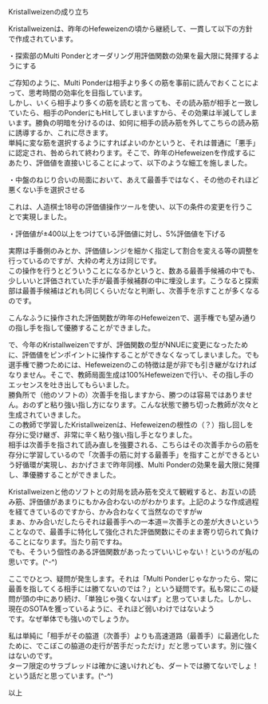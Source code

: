 Kristallweizenの成り立ち  
  
Kristallweizenは、昨年のHefeweizenの頃から継続して、一貫して以下の方針で作成されています。  
  
・探索部のMulti Ponderとオーダリング用評価関数の効果を最大限に発揮するようにする  
  
ご存知のように、Multi Ponderは相手より多くの筋を事前に読んでおくことによって、思考時間の効率化を目指しています。  
しかし、いくら相手より多くの筋を読むと言っても、その読み筋が相手と一致していたら、相手のPonderにもHitしてしまいますから、その効果は半減してしまいます。勝負の明暗を分けるのは、如何に相手の読み筋を外してこちらの読み筋に誘導するか、これに尽きます。  
単純に変な筋を選択するようにすればよいのかというと、それは普通に「悪手」に認定され、咎められて終わります。そこで、昨年のHefeweizenを作成するにあたり、評価値を直接いじることによって、以下のような細工を施しました。
  
・中盤のねじり合いの局面において、あえて最善手ではなく、その他のそれほど悪くない手を選択させる  
  
これは、人造棋士18号の評価値操作ツールを使い、以下の条件の変更を行うことで実現しました。  
  
・評価値が±400以上をつけている評価値に対し、5%評価値を下げる

実際は手番側のみとか、評価値レンジを細かく指定して割合を変える等の調整を行っているのですが、大枠の考え方は同じです。  
この操作を行うとどういうことになるかというと、数ある最善手候補の中でも、少しいいと評価されていた手が最善手候補群の中に埋没します。こうなると探索部は最善手候補はどれも同じくらいだなと判断し、次善手を示すことが多くなるのです。  
  
こんなふうに操作された評価関数が昨年のHefeweizenで、選手権でも望み通りの指し手を指して優勝することができました。  
  
で、今年のKristallweizenですが、評価関数の型がNNUEに変更になったために、評価値をピンポイントに操作することができなくなってしまいました。でも選手権で勝つためには、Hefeweizenのこの特徴は是が非でも引き継がなければなりません。そこで、教師局面生成は100%Hefeweizenで行い、その指し手のエッセンスを吐き出してもらいました。  
勝負所で（他のソフトの）次善手を指しますから、勝つのは容易ではありません。おのずと粘り強い指し方になります。こんな状態で勝ち切った教師が次々と生成されていきました。  
この教師で学習したKristallweizenは、Hefeweizenの根性の（？）指し回しを存分に受け継ぎ、非常に辛く粘り強い指し手となりました。  
相手は次善手を指されて読み直しを強要される、こちらはその次善手からの筋を存分に学習しているので「次善手の筋に対する最善手」を指すことができるという好循環が実現し、おかげさまで昨年同様、Multi Ponderの効果を最大限に発揮し、準優勝することができました。  
  
Kristallweizenと他のソフトとの対局を読み筋を交えて観戦すると、お互いの読み筋、評価値があまりにもかみ合わないのがわかります。上記のような作成過程を経てきているのですから、かみ合わなくて当然なのですがw  
まぁ、かみ合いだしたらそれは最善手への一本道＝次善手との差が大きいということなので、最善手に特化して強化された評価関数にそのまま寄り切られて負けることになります。当たり前ですね。  
でも、そういう個性のある評価関数があったっていいじゃない！というのが私の思いです。(^-^)  
  
ここでひとつ、疑問が発生します。それは「Multi Ponderじゃなかったら、常に最善を指してくる相手には勝てないのでは？」という疑問です。私も常にこの疑問が頭の中にあり続け、「単独じゃ強くないはず」と思っていました。しかし、現在のSOTAを獲っているように、それほど弱いわけではないよう  
です。なぜ単体でも強いのでしょうか。  
  
私は単純に「相手がその脇道（次善手）よりも高速道路（最善手）に最適化したために、でこぼこの脇道の走行が苦手だっただけ」だと思っています。別に強くはないのです。  
ターフ限定のサラブレッドは確かに速いけれども、ダートでは勝てないでしょ！という話だと思っています。(^-^)  
  
以上  
